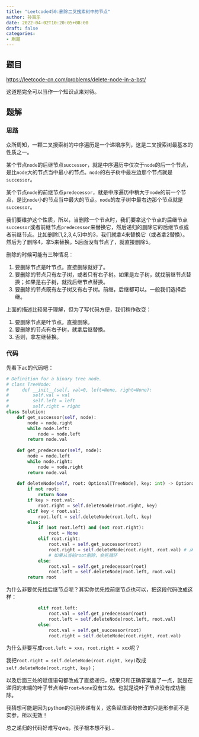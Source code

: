 ```yaml
---
title: "Leetcode450:删除二叉搜索树中的节点"
author: 孙百乐
date: 2022-04-02T10:20:05+08:00
draft: false
categories: 
- 刷题
---
```


## 题目

https://leetcode-cn.com/problems/delete-node-in-a-bst/

这道题完全可以当作一个知识点来对待。

## 题解

### 思路

众所周知，一颗二叉搜索树的中序遍历是一个递增序列，这是二叉搜索树最基本的性质之一。

某个节点`node`的后继节点`successor`，就是中序遍历中仅次于`node`的后一个节点，是比`node`大的节点当中最小的节点。`node`的右子树中最左边那个节点就是`successor`。

某个节点`node`的前继节点`predecessor`，就是中序遍历中稍大于`node`的前一个节点，是比`node`小的节点当中最大的节点。`node`的左子树中最右边那个节点就是`successor`。

我们要维护这个性质，所以，当删除一个节点时，我们要拿这个节点的后继节点`successor`或者前继节点`predecessor`来替换它，然后递归的删除它的后继节点或者前继节点。比如删除[1,2,3,4,5]中的3，我们就拿4来替换它（或者拿2替换）。然后为了删除4，拿5来替换。5后面没有节点了，就直接删除5。

删除的时候可能有三种情况：

1. 要删除节点是叶节点。直接删除就好了。
2. 要删除的节点只有左子树，或者只有右子树。如果是左子树，就找前继节点替换；如果是右子树，就找后继节点替换。
3. 要删除的节点既有左子树又有右子树。前继，后继都可以。一般我们选择后继。

上面的描述比较易于理解，但为了写代码方便，我们稍作改变：

1. 要删除节点是叶节点。直接删除。
2. 要删除的节点有右子树，就拿后继替换。
3. 否则，拿左继替换。

### 代码

先看下ac的代码吧：

```python
# Definition for a binary tree node.
# class TreeNode:
#     def __init__(self, val=0, left=None, right=None):
#         self.val = val
#         self.left = left
#         self.right = right
class Solution:
    def get_successor(self, node):
        node = node.right
        while node.left:
            node = node.left
        return node.val
      
    def get_predecessor(self, node):
        node = node.left
        while node.right:
            node = node.right
        return node.val
      
    def deleteNode(self, root: Optional[TreeNode], key: int) -> Optional[TreeNode]:
        if not root:
            return None
        if key > root.val:
            root.right = self.deleteNode(root.right, key)
        elif key < root.val:
            root.left = self.deleteNode(root.left, key)
        else:
            if (not root.left) and (not root.right):
                root = None
            elif root.right:
                root.val = self.get_successor(root)
                root.right = self.deleteNode(root.right, root.val) # 从root.right开始删除，
                # 如果从当前root删除，会死循环
            else:
                root.val = self.get_predecessor(root)
                root.left = self.deleteNode(root.left, root.val)
        return root
```

为什么非要优先找后继节点呢？其实你优先找前继节点也可以，把这段代码改成这样：

```python
            elif root.left:
                root.val = self.get_predecessor(root)
                root.left = self.deleteNode(root.left, root.val)
            else:
                root.val = self.get_successor(root)
                root.right = self.deleteNode(root.right, root.val)
```

为什么非要写成`root.left = xxx`，`root.right = xxx`呢？

我把`root.right = self.deleteNode(root.right, key)`改成`self.deleteNode(root.right, key)`；

以及后面三处的赋值语句都改成了直接递归，结果只和正确答案差了一点，就是在递归的末端的叶子节点当中`root=None`没有生效。也就是说叶子节点没有成功删除。

我猜想可能是因为python的引用传递有关，这条赋值语句修改的只是形参而不是实参，所以无效！

总之递归的代码好难写qwq，孩子根本想不到...



